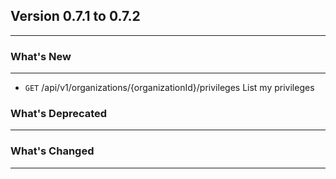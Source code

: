 ## Version 0.7.1 to 0.7.2
---
### What's New
---
* `GET` /api/v1/organizations/{organizationId}/privileges List my privileges

### What's Deprecated
---

### What's Changed
---
